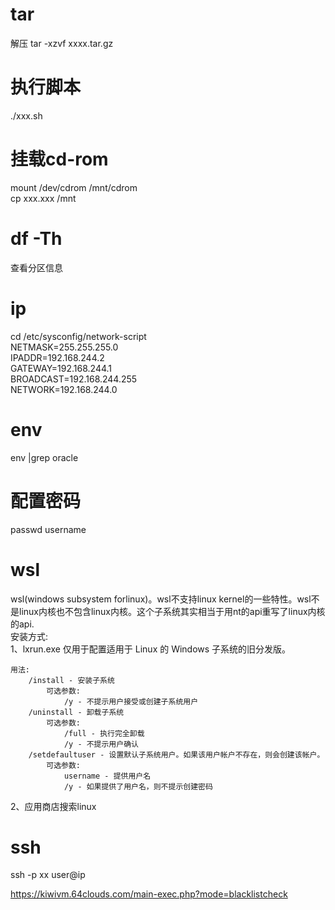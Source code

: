 # tar
解压 tar -xzvf xxxx.tar.gz  
# 执行脚本
./xxx.sh  
# 挂载cd-rom
mount /dev/cdrom /mnt/cdrom  
cp xxx.xxx /mnt  

# df -Th
查看分区信息

# ip
cd /etc/sysconfig/network-script  
NETMASK=255.255.255.0  
IPADDR=192.168.244.2  
GATEWAY=192.168.244.1  
BROADCAST=192.168.244.255  
NETWORK=192.168.244.0  


# env
env |grep oracle

# 配置密码
passwd username

# wsl 
wsl(windows subsystem forlinux)。wsl不支持linux kernel的一些特性。wsl不是linux内核也不包含linux内核。这个子系统其实相当于用nt的api重写了linux内核的api.    
安装方式:  
1、lxrun.exe 仅用于配置适用于 Linux 的 Windows 子系统的旧分发版。  
```
用法:
    /install - 安装子系统
        可选参数:
            /y - 不提示用户接受或创建子系统用户
    /uninstall - 卸载子系统
        可选参数:
            /full - 执行完全卸载
            /y - 不提示用户确认
    /setdefaultuser - 设置默认子系统用户。如果该用户帐户不存在，则会创建该帐户。
        可选参数:
            username - 提供用户名
            /y - 如果提供了用户名，则不提示创建密码
```
2、应用商店搜索linux

# ssh

ssh -p xx user@ip


https://kiwivm.64clouds.com/main-exec.php?mode=blacklistcheck